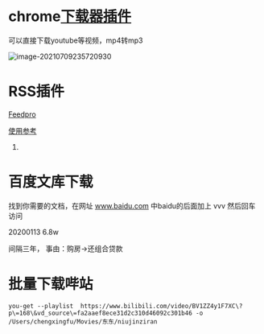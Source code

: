 

# chrome[下载器插件](https://addoncrop.com/youtube-video-downloader/)

可以直接下载youtube等视频，mp4转mp3

![image-20210709235720930](https://piggo-picture.oss-cn-hangzhou.aliyuncs.com/image/image-20210709235720930.png)

# RSS插件

[Feedpro](https://www.bilibili.com/read/cv5895599)

[使用参考](https://www.appinn.com/feedbro/)

1. 

# 百度文库下载

找到你需要的文档，在网址 www.baidu.com 中baidu的后面加上 vvv 然后回车访问

20200113    6.8w

间隔三年， 事由：购房->还组合贷款

# 批量下载哔站

```shell
you-get --playlist  https://www.bilibili.com/video/BV1ZZ4y1F7XC\?p\=168\&vd_source\=fa2aaef8ece31d2c310d46092c301b46 -o /Users/chengxingfu/Movies/东东/niujinziran
```

